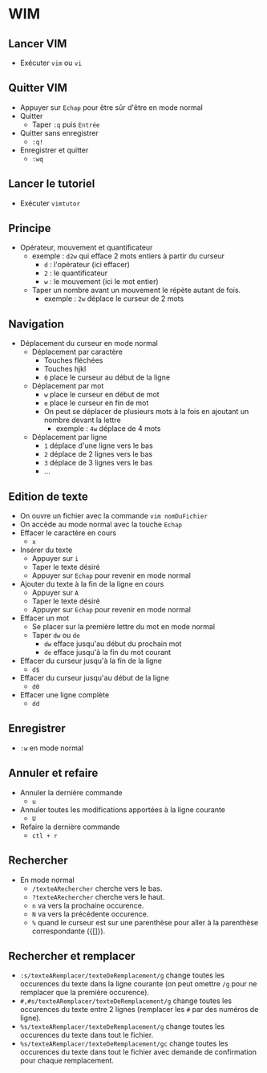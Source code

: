# WIM

## Lancer VIM

* Exécuter `vim` ou `vi`

## Quitter VIM

* Appuyer sur `Echap` pour être sûr d'être en mode normal
* Quitter
    * Taper `:q` puis `Entrée`
* Quitter sans enregistrer
    * `:q!`
* Enregistrer et quitter
    * `:wq`

## Lancer le tutoriel

* Exécuter `vimtutor`

## Principe

* Opérateur, mouvement et quantificateur
    * exemple : `d2w` qui efface 2 mots entiers à partir du curseur
        * `d` : l'opérateur (ici effacer)
        * `2` : le quantificateur
        * `w` : le mouvement (ici le mot entier)
    * Taper un nombre avant un mouvement le répète autant de fois.
        * exemple : `2w` déplace le curseur de 2 mots

## Navigation

* Déplacement du curseur en mode normal
    * Déplacement par caractère
        * Touches fléchées
        * Touches hjkl
        * `0` place le curseur au début de la ligne
    * Déplacement par mot
        * `w` place le curseur en début de mot
        * `e` place le curseur en fin de mot
        * On peut se déplacer de plusieurs mots à la fois en ajoutant un nombre devant la lettre
            * exemple : `4w` déplace de 4 mots
    * Déplacement par ligne
        * `1` déplace d'une ligne vers le bas
        * `2` déplace de 2 lignes vers le bas
        * `3` déplace de 3 lignes vers le bas
        * ...

## Edition de texte

* On ouvre un fichier avec la commande `vim nomDuFichier`
* On accède au mode normal avec la touche `Echap`
* Effacer le caractère en cours
    * `x`
* Insérer du texte
    * Appuyer sur `i`
    * Taper le texte désiré
    * Appuyer sur `Echap` pour revenir en mode normal
* Ajouter du texte à la fin de la ligne en cours
    * Appuyer sur `A`
    * Taper le texte désiré
    * Appuyer sur `Echap` pour revenir en mode normal
* Effacer un mot
    * Se placer sur la première lettre du mot en mode normal
    * Taper `dw` ou `de`
        * `dw` efface jusqu'au début du prochain mot
        * `de` efface jusqu'à la fin du mot courant
* Effacer du curseur jusqu'à la fin de la ligne
    * `d$`
* Effacer du curseur jusqu'au début de la ligne
    * `d0`
* Effacer une ligne complète
    * `dd`

## Enregistrer

* `:w` en mode normal

## Annuler et refaire

* Annuler la dernière commande
    * `u`
* Annuler toutes les modifications apportées à la ligne courante
    * `U`
* Refaire la dernière commande
    * `ctl + r`

## Rechercher

* En mode normal
    * `/texteARechercher` cherche vers le bas.
    * `?texteARechercher` cherche vers le haut.
    * `n` va vers la prochaine occurence.
    * `N` va vers la précédente occurence.
    * `%` quand le curseur est sur une parenthèse pour aller à la parenthèse correspondante ({[]}).

## Rechercher et remplacer

* `:s/texteARemplacer/texteDeRemplacement/g` change toutes les occurences du texte dans la ligne courante (on peut omettre `/g` pour ne remplacer que la première occurence).
* `#,#s/texteARemplacer/texteDeRemplacement/g` change toutes les occurences du texte entre 2 lignes (remplacer les `#` par des numéros de ligne).
* `%s/texteARemplacer/texteDeRemplacement/g` change toutes les occurences du texte dans tout le fichier.
* `%s/texteARemplacer/texteDeRemplacement/gc` change toutes les occurences du texte dans tout le fichier avec demande de confirmation pour chaque remplacement.
